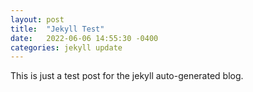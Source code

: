 ```yaml
---
layout: post
title:  "Jekyll Test"
date:   2022-06-06 14:55:30 -0400
categories: jekyll update
---
```


This is just a test post for the jekyll auto-generated blog.